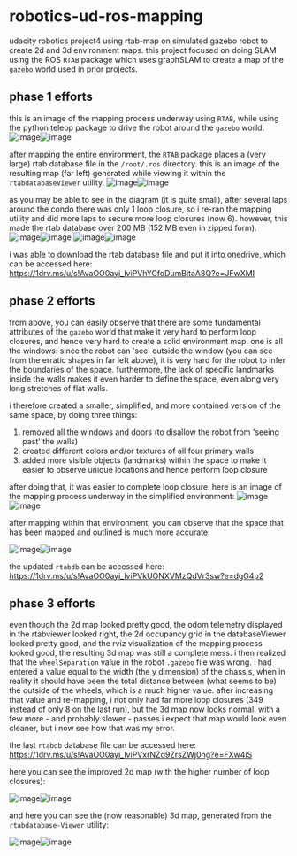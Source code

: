 # robotics-ud-ros-mapping
udacity robotics project4 using rtab-map on simulated gazebo robot to create 2d and 3d environment maps.
this project focused on doing SLAM using the ROS `RTAB` package which uses graphSLAM to create a map of the `gazebo` world used in prior projects.  

## phase 1 efforts
this is an image of the mapping process underway using `RTAB`, while using the python teleop package to drive the robot around the `gazebo` world. 
![image](https://user-images.githubusercontent.com/19736497/201530667-2e359f02-795a-4332-8887-bc3de2a21561.png)![image](https://user-images.githubusercontent.com/19736497/201534281-c75c5661-6a22-411f-a6ca-226db86dbf02.png)


after mapping the entire environment, the `RTAB` package places a (very large) rtab database file in the `/root/.ros` directory.  this is an image of the resulting map (far left) generated while viewing it within the `rtabdatabaseViewer` utility. 
![image](https://user-images.githubusercontent.com/19736497/201499350-23f0037c-ade2-43a0-bf55-853506e5c07b.png)![image](https://user-images.githubusercontent.com/19736497/201499704-2f061738-75b4-4f9f-a3a8-e0c4107be3ac.png)


as you may be able to see in the diagram (it is quite small), after several laps around the condo there was only 1 loop closure, so i re-ran the mapping utility and did more laps to secure more loop closures (now 6).  however, this made the rtab database over 200 MB (152 MB even in zipped form).  
![image](https://user-images.githubusercontent.com/19736497/201531924-22e62ee1-ebf7-4a61-9f17-34a97ebf4616.png)![image](https://user-images.githubusercontent.com/19736497/201534898-61403611-f360-452c-a8ad-9ef89e346390.png)
![image](https://user-images.githubusercontent.com/19736497/201532019-57a3006b-9681-4610-b2f6-e35207e2cfd4.png)![image](https://user-images.githubusercontent.com/19736497/201534911-ffcc3178-03f6-49be-a084-ff86d52f8ac0.png)

i was able to download the rtab database file and put it into onedrive, which can be accessed here:  https://1drv.ms/u/s!AvaOO0ayi_lviPVhYCfoDumBjtaA8Q?e=JFwXMI

## phase 2 efforts
from above, you can easily observe that there are some fundamental attributes of the `gazebo` world that make it very hard to perform loop closures, and hence very hard to create a solid environment map.  one is all the windows: since the robot can 'see' outside the window (you can see from the erratic shapes in far left above), it is very hard for the robot to infer the boundaries of the space.  furthermore, the lack of specific landmarks inside the walls makes it even harder to define the space, even along very long stretches of flat walls.  

i therefore created a smaller, simplified, and more contained version of the same space, by doing three things:
1. removed all the windows and doors (to disallow the robot from 'seeing past' the walls)
2. created different colors and/or textures of all four primary walls
3. added more visible objects (landmarks) within the space to make it easier to observe unique locations and hence perform loop closure

after doing that, it was easier to complete loop closure.  here is an image of the mapping process underway in the simplified environment:
![image](https://user-images.githubusercontent.com/19736497/202970956-b5cc1e83-1015-41aa-90a5-a53dcc3c1dc6.png)![image](https://user-images.githubusercontent.com/19736497/203121696-4cd5a7c3-f5d3-49ad-be02-79a38760bf37.png)


after mapping within that environment, you can observe that the space that has been mapped and outlined is much more accurate:

![image](https://user-images.githubusercontent.com/19736497/202970552-b3aab498-3598-4a47-b772-861601f53f21.png)![image](https://user-images.githubusercontent.com/19736497/203122059-ba305c92-6bf5-40c5-a03f-bc711983e8c0.png)

the updated `rtabdb` can be accessed here: https://1drv.ms/u/s!AvaOO0ayi_lviPVkUONXVMzQdVr3sw?e=dgG4p2 

## phase 3 efforts
even though the 2d map looked pretty good, the odom telemetry displayed in the rtabviewer looked right, the 2d occupancy grid in the databaseViewer looked pretty good, and the rviz visualization of the mapping process looked good, the resulting 3d map was still a complete mess. i then realized that the `wheelSeparation` value in the robot `.gazebo` file was wrong. i had entered a value equal to the width (the y dimension) of the chassis, when in reality it should have been the total distance between (what seems to be) the outside of the wheels, which is a much higher value.  after increasing that value and re-mapping, i not only had far more loop closures (349 instead of only 8 on the last run), but the 3d map now looks normal.  with a few more - and probably slower - passes i expect that map would look even cleaner, but i now see how that was my error.  

the last `rtabdb` database file can be accessed here: https://1drv.ms/u/s!AvaOO0ayi_lviPVxrNZd9ZrsZWj0ng?e=FXw4iS

here you can see the improved 2d map (with the higher number of loop closures):

![image](https://user-images.githubusercontent.com/19736497/207490605-0eb86c3d-f695-441d-99da-36650d28a497.png)![image](https://user-images.githubusercontent.com/19736497/207493239-2c13e69a-6e74-407e-b70f-a8530f80f393.png)


and here you can see the (now reasonable) 3d map, generated from the `rtabdatabase-Viewer` utility:

![image](https://user-images.githubusercontent.com/19736497/207491675-d0edb818-c4d9-4fe9-98b5-24eb22c521e8.png)![image](https://user-images.githubusercontent.com/19736497/207493311-3c20a3ff-0555-4e52-92be-d471e27b9af8.png)


